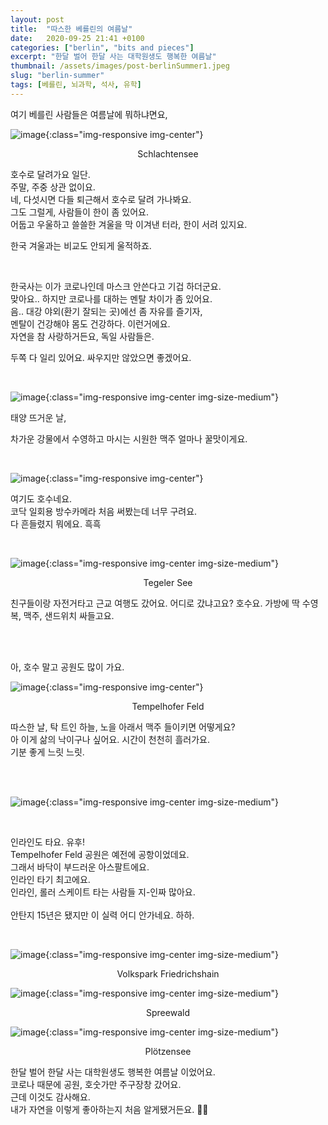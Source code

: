 ```yaml
---
layout: post
title:  "따스한 베를린의 여름날"
date:   2020-09-25 21:41 +0100
categories: ["berlin", "bits and pieces"]
excerpt: "한달 벌어 한달 사는 대학원생도 행복한 여름날"
thumbnail: /assets/images/post-berlinSummer1.jpeg
slug: "berlin-summer"
tags: [베를린, 뇌과학, 석사, 유학]
---
```


여기 베를린 사람들은 여름날에 뭐하냐면요,

![image]({{site.baseurl}}/assets/images/post-berlinSummer1.jpeg){:class="img-responsive img-center"}
<figcaption align="center">Schlachtensee</figcaption>

호수로 달려가요 일단.<br>
주말, 주중 상관 없이요.<br>
네, 다섯시면 다들 퇴근해서 호수로 달려 가나봐요.<br>
그도 그럴게, 사람들이 한이 좀 있어요.<br>
어둡고 우울하고 쓸쓸한 겨울을 막 이겨낸 터라, 한이 서려 있지요.<br>

한국 겨울과는 비교도 안되게 울적하죠.

<br>

한국사는 이가 코로나인데 마스크 안쓴다고 기겁 하더군요.<br>
맞아요.. 하지만 코로나를 대하는 멘탈 차이가 좀 있어요.<br>
음.. 대강 야외(환기 잘되는 곳)에선 좀 자유를 즐기자,<br>
멘탈이 건강해야 몸도 건강하다. 이런거에요.<br>
자연을 참 사랑하거든요, 독일 사람들은.<br>

두쪽 다 일리 있어요. 싸우지만 않았으면 좋겠어요.

<br>

![image]({{site.baseurl}}/assets/images/post-berlinSummer2.jpeg){:class="img-responsive img-center img-size-medium"}

태양 뜨거운 날,

차가운 강물에서 수영하고 마시는 시원한 맥주 얼마나 꿀맛이게요.

<br>

![image]({{site.baseurl}}/assets/images/post-berlinSummer3.jpeg){:class="img-responsive img-center"}


여기도 호수네요.<br>
코닥 일회용 방수카메라 처음 써봤는데 너무 구려요.<br>
다 흔들렸지 뭐에요. 흑흑

<br>

![image]({{site.baseurl}}/assets/images/post-berlinSummer4.jpeg){:class="img-responsive img-center img-size-medium"}
<figcaption align="center">Tegeler See</figcaption>

친구들이랑 자전거타고 근교 여행도 갔어요.
어디로 갔냐고요? 호수요.
가방에 딱 수영복, 맥주, 샌드위치 싸들고요.

<br><br>

아, 호수 말고 공원도 많이 가요.


![image]({{site.baseurl}}/assets/images/post-berlinSummer5.jpeg){:class="img-responsive img-center"}

<figcaption align="center">Tempelhofer Feld</figcaption>

따스한 날, 탁 트인 하늘, 노을 아래서 맥주 들이키면 어떻게요?<br>
아 이게 삶의 낙이구나 싶어요. 시간이 천천히 흘러가요.
<br>
기분 좋게 느릿 느릿.

<br>
<br>

![image]({{site.baseurl}}/assets/images/post-berlinSummer6.jpeg){:class="img-responsive img-center img-size-medium"}

<br>

인라인도 타요. 유후!<br>
Tempelhofer Feld 공원은 예전에 공항이었데요.<br>
그래서 바닥이 부드러운 아스팔트에요.<br>
인라인 타기 최고에요.<br>
인라인, 롤러 스케이트 타는 사람들 지-인짜 많아요.<br>
<br>
안탄지 15년은 됐지만 이 실력 어디 안가네요. 하하.

<br>

![image]({{site.baseurl}}/assets/images/post-berlinSummer7.jpeg){:class="img-responsive img-center img-size-medium"}
<figcaption align="center">Volkspark Friedrichshain</figcaption>

![image]({{site.baseurl}}/assets/images/post-berlinSummer8.jpeg){:class="img-responsive img-center img-size-medium"}
<figcaption align="center">Spreewald</figcaption>

![image]({{site.baseurl}}/assets/images/post-berlinSummer9.jpeg){:class="img-responsive img-center img-size-medium"}
<figcaption align="center">Plötzensee</figcaption>

한달 벌어 한달 사는 대학원생도 행복한 여름날 이었어요.
<br>
코로나 때문에 공원, 호숫가만 주구장창 갔어요.<br>
근데 이것도 감사해요.<br>
내가 자연을 이렇게 좋아하는지 처음 알게됐거든요. 🦦🌞
<br>
